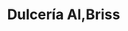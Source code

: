 ---
title: "Dulcería Al,Briss"
url: /toluca-estado-de-mexico/dulceria-al-briss/
shop: confitería
---